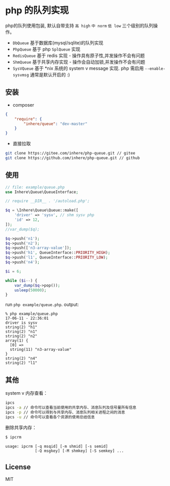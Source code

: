 # php 的队列实现

php的队列使用包装, 默认自带支持 `高 high` `中 norm` `低 low` 三个级别的队列操作。

- `DbQueue` 基于数据库(mysql/sqlite)的队列实现
- `PhpQueue` 基于 php `SplQueue` 实现
- `RedisQueue` 基于 redis 实现 - 操作具有原子性,并发操作不会有问题
- `ShmQueue` 基于共享内存实现  - 操作会自动加锁,并发操作不会有问题
- `SysVQueue` 基于 *nix 系统的 system v message 实现. php 需启用 `--enable-sysvmsg` 通常是默认开启的 :)

## 安装

- composer

```json
{
    "require": {
        "inhere/queue": "dev-master"
    }
}
```

- 直接拉取

```bash
git clone https://gitee.com/inhere/php-queue.git // gitee
git clone https://github.com/inhere/php-queue.git // github
```

## 使用

```php
// file: example/queue.php
use Inhere\Queue\QueueInterface;

// require __DIR__ . '/autoload.php';

$q = \Inhere\Queue\Queue::make([
    'driver' => 'sysv', // shm sysv php
    'id' => 12,
]);
//var_dump($q);

$q->push('n1');
$q->push('n2');
$q->push(['n3-array-value']);
$q->push('h1', QueueInterface::PRIORITY_HIGH);
$q->push('l1', QueueInterface::PRIORITY_LOW);
$q->push('n4');

$i = 6;

while ($i--) {
    var_dump($q->pop());
    usleep(50000);
}
```

run `php example/queue.php`. output:

```
% php example/queue.php                                                                                                                                                     17-06-11 - 22:36:01
driver is sysv
string(2) "h1"
string(2) "n1"
string(2) "n2"
array(1) {
  [0] =>
  string(11) "n3-array-value"
}
string(2) "n4"
string(2) "l1"
```

## 其他

system v 内存查看：

```bash
ipcs
ipcs -a // 命令可以查看当前使用的共享内存、消息队列及信号量所有信息
ipcs -p // 命令可以得到与共享内存、消息队列相关进程之间的消息
ipcs -u // 命令可以查看各个资源的使用总结信息
```

删除共享内存：

```bash
$ ipcrm

usage: ipcrm [-q msqid] [-m shmid] [-s semid]
             [-Q msgkey] [-M shmkey] [-S semkey] ...
```

## License

MIT
